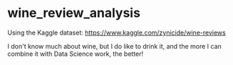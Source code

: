 # wine_review_analysis
Using the Kaggle dataset: https://www.kaggle.com/zynicide/wine-reviews

I don't know much about wine, but I do like to drink it, and the more I can combine it with Data Science work, the better!
